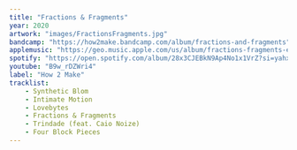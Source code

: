 ```yaml
---
title: "Fractions & Fragments"
year: 2020
artwork: "images/FractionsFragments.jpg"
bandcamp: "https://how2make.bandcamp.com/album/fractions-and-fragments"
applemusic: "https://geo.music.apple.com/us/album/fractions-fragments-ep/1518990991?itsct=music_box_link&itscg=30200&ls=1&app=music"
spotify: "https://open.spotify.com/album/28x3CJEBkN9Ap4No1x1VrZ?si=yahxCtakSiio0ncWhcpK-A"
youtube: "B9w_rDZWri4"
label: "How 2 Make"
tracklist:
    - Synthetic Blom
    - Intimate Motion
    - Lovebytes
    - Fractions & Fragments
    - Trindade (feat. Caio Noize)
    - Four Block Pieces
---
```


